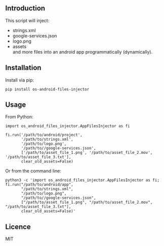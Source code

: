 Introduction
------------

This script will inject:
* strings.xml
* google-services.json
* logo.png 
* assets\
and more files into an android app programmatically (dynamically).

## Installation
Install via pip:

    pip install os-android-files-injector

## Usage       
From Python:
    
    import os_android_files_injector.AppFilesInjector as fi
    
    fi.run('/path/to/android/project',
           '/path/to/strings.xml',
           '/path/to/logo.png',
           '/path/to//google-services.json',
           ['/path/to/asset_file_1.png', '/path/to/asset_file_2.mov', '/path/to/asset_file_3.txt'],
           clear_old_assets=False)
  
Or from the command line:

    python3 -c 'import os_android_files_injector.AppFilesInjector as fi; 
    fi.run("/path/to/android/app",
           "/path/to/strings.xml",
           "/path/to/logo.png",
           "/path/to//google-services.json",
           ["/path/to/asset_file_1.png", "/path/to/asset_file_2.mov", "/path/to/asset_file_3.txt"],
           clear_old_assets=False)'


## Licence
MIT